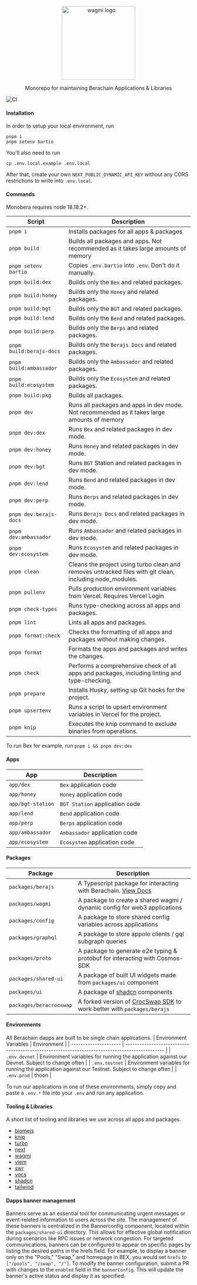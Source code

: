 <br>

<p align="center">
  <a href="https://wagmi.sh">
    <picture>
      <source media="(prefers-color-scheme: dark)" srcset="https://res.cloudinary.com/duv0g402y/image/upload/v1713381289/monobera_color_alt_fgny7b.svg">
      <img alt="wagmi logo" src="https://res.cloudinary.com/duv0g402y/image/upload/v1713381289/monobera_color_alt2_ppo8o6.svg" width="auto" height="200">
    </picture>
  </a>
</p>
<p align="center">
    Monorepo for maintaining Berachain Applications & Libraries
<p>

![CI](https://github.com/berachain/monobera/actions/workflows/quality.yml/badge.svg?branch=v2)

#### Installation

In order to setup your local environment, run

```
pnpm i
pnpm setenv bartio
```

You'll also need to run

```
cp .env.local.example .env.local
```

After that, create your own `NEXT_PUBLIC_DYNAMIC_API_KEY` without any CORS restrictions to write into `.env.local`.

#### Commands

Monobera requires node 18.18.2+.

| Script                   | Description                                                                                              |
| ------------------------ | -------------------------------------------------------------------------------------------------------- |
| `pnpm i`                 | Installs packages for all apps & packages                                                                |
| `pnpm build`             | Builds all packages and apps. Not recommended as it takes large amounts of memory                        |
| `pnpm setenv bartio`             | Copies `.env.bartio` into `.env`. Don't do it manually.                        |
| `pnpm build:dex`         | Builds only the `Bex` and related packages.                                                              |
| `pnpm build:honey`       | Builds only the `Honey` and related packages.                                                            |
| `pnpm build:bgt`         | Builds only the `BGT` and related packages.                                                              |
| `pnpm build:lend`        | Builds only the `Bend` and related packages.                                                             |
| `pnpm build:perp`        | Builds only the `Berps` and related packages.                                                            |
| `pnpm build:berajs-docs` | Builds only the `Berajs Docs` and related packages.                                                      |
| `pnpm build:ambassador`  | Builds only the `Ambassador` and related packages.                                                       |
| `pnpm build:ecosystem`   | Builds only the `Ecosystem` and related packages.                                                        |
| `pnpm build:pkg`         | Builds all packages.                                                                                     |
| `pnpm dev`               | Runs all packages and apps in dev mode. Not recommended as it takes large amounts of memory              |
| `pnpm dev:dex`           | Runs `Bex` and related packages in dev mode.                                                             |
| `pnpm dev:honey`         | Runs `Honey` and related packages in dev mode.                                                           |
| `pnpm dev:bgt`           | Runs `BGT` Station and related packages in dev mode.                                                     |
| `pnpm dev:lend`          | Runs `Bend` and related packages in dev mode.                                                            |
| `pnpm dev:perp`          | Runs `Berps` and related packages in dev mode.                                                           |
| `pnpm dev:berajs-docs`   | Runs `Berajs Docs` and related packages in dev mode.                                                     |
| `pnpm dev:ambassador`    | Runs `Ambassador` and related packages in dev mode.                                                      |
| `pnpm dev:ecosystem`     | Runs `Ecosystem` and related packages in dev mode.                                                       |
| `pnpm clean`             | Cleans the project using turbo clean and removes untracked files with git clean, including node_modules. |
| `pnpm pullenv`           | Pulls production environment variables from Vercel. Requires Vercel Login                                |
| `pnpm check-types`       | Runs type-checking across all apps and packages.                                                         |
| `pnpm lint`              | Lints all apps and packages.                                                                             |
| `pnpm format:check`      | Checks the formatting of all apps and packages without making changes.                                   |
| `pnpm format`            | Formats the apps and packages and writes the changes.                                                    |
| `pnpm check`             | Performs a comprehensive check of all apps and packages, including linting and type-checking.            |
| `pnpm prepare`           | Installs Husky, setting up Git hooks for the project.                                                    |
| `pnpm upsertenv`         | Runs a script to upsert environment variables in Vercel for the project.                                 |
| `pnpm knip`              | Executes the knip command to exclude binaries from operations.                                           |

To run Bex for example, run `pnpm i && pnpm dev:dex`

#### Apps

| App                  | Description                                    |
| -------------------- | ---------------------------------------------- |
| `app/dex`            | `Bex` application code                         |
| `app/honey`          | `Honey` application code                       |
| `app/bgt-station`    | `BGT Station` application code                 |
| `app/lend`           | `Bend` application code                        |
| `app/perp`           | `Berps` application code                       |
| `app/ambassador`     | `Ambassador` application code                  |
| `app/ecosystem`      | `Ecosystem` application code                   |

#### Packages

| Package                 | Description                                                                                               |
| ----------------------- | --------------------------------------------------------------------------------------------------------- |
| `packages/berajs`       | A Typescript package for interacting with Berachain. [View Docs](https://berajsdocs.vercel.app/)          |
| `packages/wagmi`        | A package to create a shared wagmi / dynamic config for web3 applications                                 |
| `packages/config`       | A package to store shared config variables across applications                                            |
| `packages/graphql`      | A package to store appolo clients / gql subgraph queries                                                  |
| `packages/proto`        | A package to generate e2e typing & protobuf for interacting with Cosmos-SDK                               |
| `packages/shared-ui`    | A package of built UI widgets made from `packages/ui` component                                           |
| `packages/ui`           | A package of [shadcn](https://ui.shadcn.com/) components                                                  |
| `packages/beracrocswap` | A forked version of [CrocSwap SDK](https://github.com/CrocSwap/sdk) to work better with `packages/berajs` |

#### Environments

All Berachain dapps are built to be single chain applications.
| Environment Variables | Environment |
| --------------------- | ---------------------------------------------------------------------------------------------- |
| `.env.devnet` | Environment variables for running the application against our Devnet. Subject to change often |
| `.env.testnet` | Environment variables for running the application against our Testnet. Subject to change often |
| `.env.prod` | thoon |

To run our applications in one of these environments, simply copy and paste a `.env.*` file into your `.env` and run any application.

#### Tooling & Libraries

A short list of tooling and libraries we use across all apps and packages.

- [biomejs](https://biomejs.dev/)
- [knip](https://knip.dev/)
- [turbo](https://turbo.build/)
- [next](https://nextjs.org/)
- [wagmi](https://wagmi.sh/)
- [viem](https://viem.sh/)
- [swr](https://swr.vercel.app/)
- [vocs](https://vocs.dev/)
- [shadcn](https://ui.shadcn.com/)
- [tailwind](https://tailwindcss.com/)

#### Dapps banner management

Banners serve as an essential tool for communicating urgent messages or event-related information to users across the site. The management of these banners is centralized in the Bannerconfig component, located within the `packages/shared-ui` directory. This allows for effective global notification during scenarios like RPC issues or network congestion.
For targeted communications, banners can be configured to appear on specific pages by listing the desired paths in the hrefs field. For example, to display a banner only on the "Pools," "Swap," and homepage in BEX, you would set `hrefs` to `["/pools", "/swap", "/"]`.
To modify the banner configuration, submit a PR with changes to the `enabled` field in the `bannerConfig`. This will update the banner's active status and display it as specified.

